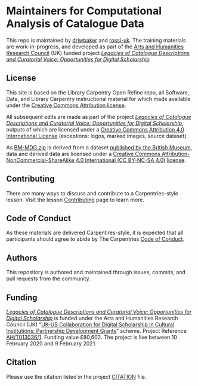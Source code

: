 # Maintainers for Computational Analysis of Catalogue Data

This repo is maintained by [drjwbaker](https://github.com/drjwbaker/) and [rossi-uk](https://github.com/rossi-uk). The training materials are work-in-progress, and developed as part of the [Arts and Humanities Research Council](https://gtr.ukri.org/projects?ref=AH%2FT013036%2F1) (UK) funded project [*Legacies of Catalogue Descriptions and Curatorial Voice: Opportunities for Digital Scholarship*](https://cataloguelegacies.github.io/)

## License

This site is based on the Library Carpentry Open Refine repo, all Software, Data, and Library Carpentry instructional material for which made available under the [Creative Commons Attribution
license](https://github.com/LibraryCarpentry/lc-open-refine/blob/gh-pages/LICENSE.md).

All subsequent edits are made as part of the project *[Legacies of Catalogue Descriptions and Curatorial Voice: Opportunities for Digital Scholarship](https://cataloguelegacies.github.io/)*, outputs of which are licensed under a [Creative Commons Attribution 4.0 International License](https://creativecommons.org/licenses/by/4.0/) (exceptions: logos, marked images, source dataset).

As [BM-MDG.zip](https://github.com/CatalogueLegacies/antconc.github.io/blob/gh-pages/data/BM-MDG.zip) is derived from a dataset [published by the British Museum](https://www.britishmuseum.org/about_this_site/terms_of_use/copyright_and_permissions.aspx), data and derived data are licensed under a [Creative Commons Attribution-NonCommercial-ShareAlike 4.0 International (CC BY-NC-SA 4.0)](https://creativecommons.org/licenses/by-nc-sa/4.0/) [license](https://github.com/CuratorialVoice/data/blob/master/README.md).

## Contributing

There are many ways to discuss and contribute to a Carpentries-style lesson. Visit the lesson [Contributing](https://github.com/CatalogueLegacies/antconc.github.io/blob/gh-pages/CONTRIBUTING.md) page to learn more.

## Code of Conduct

As these materials are delivered Carpentires-style, it is expected that all participants should agree to abide by The Carpentries [Code of Conduct](https://docs.carpentries.org/topic_folders/policies/code-of-conduct.html).

## Authors

This repository is authored and maintained through issues, commits, and pull requests from the community.

## Funding

[*Legacies of Catalogue Descriptions and Curatorial Voice: Opportunities for Digital Scholarship*](https://cataloguelegacies.github.io/) is funded under the Arts and Humanities Research Council (UK) “[UK-US Collaboration for Digital Scholarship in Cultural Institutions: Partnership Development Grants](https://ahrc.ukri.org/funding/apply-for-funding/current-opportunities/uk-us-collaboration-for-digital-scholarship-in-cultural-institutions-partnership-development-grants-opportunity/)” scheme. Project Reference [AH/T013036/1](https://gtr.ukri.org/projects?ref=AH%2FT013036%2F1). Funding value £80,602. The project is live between 10 February 2020 and 9 February 2021.

## Citation

Please use the citation listed in the project [CITATION](https://github.com/CatalogueLegacies/antconc.github.io/blob/gh-pages/CITATION) file.
